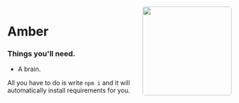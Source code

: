 <img style="border-radius:5px;" align="right" width="200" height="200" src="https://i.imgur.com/ieGIdAP.jpg">

# Amber

### Things you'll need.
* A brain.

All you have to do is write `npm i` and it will automatically install requirements for you.
